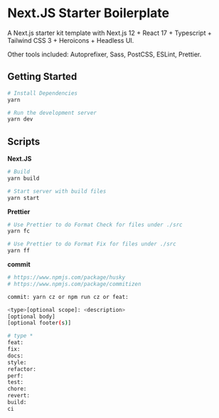 <!--
 * @Author: liukeke liukeke@diynova.com
 * @Date: 2022-10-08 11:55:00
 * @LastEditors: liukeke liukeke@diynova.com
 * @LastEditTime: 2022-10-13 17:04:42
 * @FilePath: /wave-global-h5/README.md
 * @Description: 这是默认设置,请设置`customMade`, 打开koroFileHeader查看配置 进行设置: https://github.com/OBKoro1/koro1FileHeader/wiki/%E9%85%8D%E7%BD%AE
-->
# Next.JS Starter Boilerplate

A Next.js starter kit template with Next.js 12 + React 17 + Typescript + Tailwind CSS 3 + Heroicons + Headless UI.

Other tools included: Autoprefixer, Sass, PostCSS, ESLint, Prettier.

## Getting Started

```bash
# Install Dependencies
yarn

# Run the development server
yarn dev
```

## Scripts

**Next.JS**

```bash
# Build
yarn build

# Start server with build files
yarn start
```

**Prettier**

```bash
# Use Prettier to do Format Check for files under ./src
yarn fc

# Use Prettier to do Format Fix for files under ./src
yarn ff
```

**commit**

```bash
# https://www.npmjs.com/package/husky
# https://www.npmjs.com/package/commitizen

commit: yarn cz or npm run cz or feat:

<type>[optional scope]: <description>
[optional body]
[optional footer(s)]

# type *
feat: 
fix: 
docs: 
style: 
refactor: 
perf: 
test: 
chore: 
revert: 
build: 
ci

```